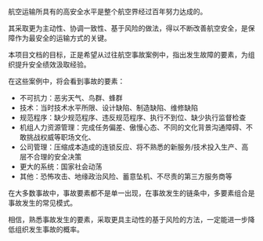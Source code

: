 航空运输所具有的高安全水平是整个航空界经过百年努力达成的。

其采取更为主动性、协调一致性、基于风险的做法，得以不断改善航空安全，是保障作为最安全的运输方式的关键。

本项目文档的目标，正是希望从过往航空事故案例中，指出发生故障的要素，为组织提升安全绩效汲取经验。

在这些案例中，将会看到事故的要素：

 - 不可抗力：恶劣天气、鸟群、蜂群
 - 技术：当时技术水平所限、设计缺陷、制造缺陷、维修缺陷
 - 规范程序：缺少规范程序、违反规范程序、执行不到位、缺少执行监督检查
 - 机组人力资源管理：完成任务偏差、傲慢心态、不同的文化背景沟通障碍、不敢挑战权威等职场文化、
 - 公司管理：压缩成本造成的连锁反应、将不熟悉的新服务/技术投入生产、高层不合理的安全决策
 - 更大的系统：国家社会动荡
 - 其他：恐怖攻击、地缘政治风险、蓄意坠机、不尽责的第三方服务商等

在大多数事故中，事故要素都不是单一出现，在事故发生的链条中，多要素组合是事故发生的常见模式。

相信，熟悉事故发生的要素，采取更具主动性的基于风险的方法，一定能进一步降低组织发生事故的概率。
